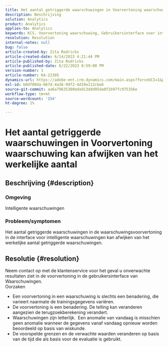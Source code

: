 ```yaml
---
title: Het aantal getriggerde waarschuwingen in Voorvertoning waarschuwing kan afwijken van het werkelijke aantal
description: Beschrijving
solution: Analytics
product: Analytics
applies-to: Analytics
keywords: KCS, Voorvertoning waarschuwing, Gebruikersinterface voor intelligente waarschuwingen, Adobe Analytics
resolution: Resolution
internal-notes: null
bug: false
article-created-by: Zita Rodricks
article-created-date: 6/14/2023 4:21:44 PM
article-published-by: Zita Rodricks
article-published-date: 6/22/2023 8:59:00 PM
version-number: 1
article-number: KA-22305
dynamics-url: https://adobe-ent.crm.dynamics.com/main.aspx?forceUCI=1&pagetype=entityrecord&etn=knowledgearticle&id=76121687-cf0a-ee11-8f6e-6045bd006239
exl-id: b0df09da-667d-4a36-99f2-4d19e112cbe6
source-git-commit: aa6a79635380eda913ddd95da0f2b97fc975356e
workflow-type: tm+mt
source-wordcount: '154'
ht-degree: 1%

---
```


# Het aantal getriggerde waarschuwingen in Voorvertoning waarschuwing kan afwijken van het werkelijke aantal

## Beschrijving {#description}


### Omgeving

Intelligente waarschuwingen



### <b>Probleem/symptomen</b>

Het aantal getriggerde waarschuwingen in de waarschuwingsvoorvertoning in de interface voor intelligente waarschuwingen kan afwijken van het werkelijke aantal getriggerde waarschuwingen.






## Resolutie {#resolution}


Neem contact op met de klantenservice voor het geval u onverwachte resultaten ziet in de voorvertoning in de gebruikersinterface van Waarschuwingen.
<br>Oorzaken<br>
- Een voorvertoning in een waarschuwing is slechts een benadering, die varieert naarmate de trainingsgegevens variëren.
- De voorvertoning is een benadering. De telling kan veranderen aangezien de terugzoekberekening verandert.
- Waarschuwingen zijn letterlijk.  Een anomalie van vandaag is misschien geen anomalie wanneer de gegevens vanaf vandaag opnieuw worden beoordeeld op basis van wiskunde.
- De voorspelde grenzen en de verwachte waarden veranderen op basis van de tijd die als basis voor de evaluatie is gebruikt.
